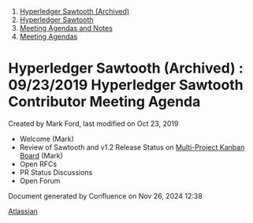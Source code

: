 1. [Hyperledger Sawtooth (Archived)](index.html)
2. [Hyperledger Sawtooth](Hyperledger-Sawtooth_20152342.html)
3. [Meeting Agendas and Notes](Meeting-Agendas-and-Notes_20154206.html)
4. [Meeting Agendas](Meeting-Agendas_20156242.html)

# Hyperledger Sawtooth (Archived) : 09/23/2019 Hyperledger Sawtooth Contributor Meeting Agenda

Created by Mark Ford, last modified on Oct 23, 2019

- Welcome (Mark)
- Review of Sawtooth and v1.2 Release Status on [Multi-Project Kanban Board](https://jira.hyperledger.org/secure/RapidBoard.jspa?rapidView=232&projectKey=STL&selectedIssue=STL-1549) (Mark)
- Open RFCs
- PR Status Discussions
- Open Forum

Document generated by Confluence on Nov 26, 2024 12:38

[Atlassian](http://www.atlassian.com/)
